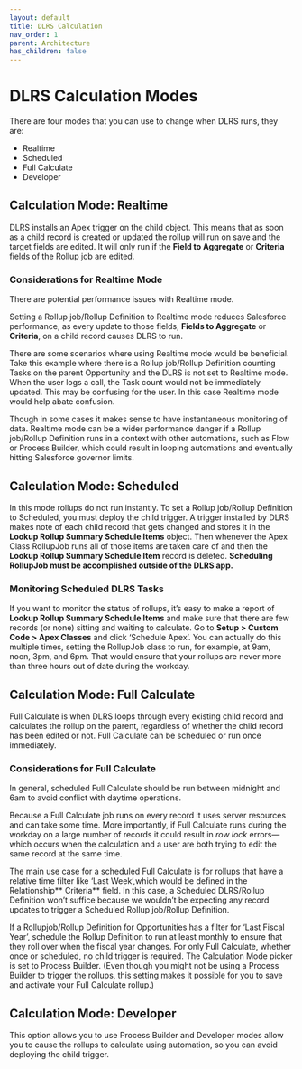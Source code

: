 ```yaml
---
layout: default
title: DLRS Calculation
nav_order: 1
parent: Architecture
has_children: false
---
```


# DLRS Calculation Modes

There are four modes that you can use to change when DLRS runs, they are:

- Realtime
- Scheduled
- Full Calculate
- Developer


## Calculation Mode: Realtime

DLRS installs an Apex trigger on the child object. This means that as soon as a child record is created or updated the rollup will run on save and the target fields are edited. It will only run if the **Field to Aggregate** or **Criteria** fields of the Rollup job are edited.

### Considerations for Realtime Mode

There are potential performance issues with Realtime mode.

Setting a Rollup job/Rollup Definition to Realtime mode reduces Salesforce performance, as every update to those fields, **Fields to Aggregate** or **Criteria**, on a child record causes DLRS to run.

There are some scenarios where using Realtime mode would be beneficial. Take this example where there is a Rollup job/Rollup Definition counting Tasks on the parent Opportunity and the DLRS is not set to Realtime mode. When the user logs a call, the Task count would not be immediately updated. This may be confusing for the user. In this case Realtime mode would help abate confusion.

Though in some cases it makes sense to have instantaneous monitoring of data. Realtime mode can be a wider performance danger if a Rollup job/Rollup Definition runs in a context with other automations, such as Flow or Process Builder, which could result in looping automations and eventually hitting Salesforce governor limits. 


## Calculation Mode: Scheduled 

In this mode rollups do not run instantly. To set a Rollup job/Rollup Definition to Scheduled, you must deploy the child trigger. A trigger installed by DLRS makes note of each child record that gets changed and stores it in the **Lookup Rollup Summary Schedule Items** object. Then whenever the Apex Class RollupJob runs all of those items are taken care of and then the **Lookup Rollup Summary Schedule Item** record is deleted. ****Scheduling RollupJob must be accomplished outside of the DLRS app.**** 

### Monitoring Scheduled DLRS Tasks

If you want to monitor the status of rollups, it’s easy to make a report of **Lookup Rollup Summary Schedule Items** and make sure that there are few records (or none) sitting and waiting to calculate. Go to **Setup > Custom Code > Apex Classes** and click ‘Schedule Apex’. You can actually do this multiple times, setting the RollupJob class to run, for example, at 9am, noon, 3pm, and 6pm. That would ensure that your rollups are never more than three hours out of date during the workday.


## Calculation Mode: Full Calculate

Full Calculate is when DLRS loops through every existing child record and calculates the rollup on the parent, regardless of whether the child record has been edited or not. Full Calculate can be scheduled or run once immediately.

### Considerations for Full Calculate

In general, scheduled Full Calculate should be run between midnight and 6am to avoid conflict with daytime operations.

Because a Full Calculate job runs on every record it uses server resources and can take some time. More importantly, if Full Calculate runs during the workday on a large number of records it could result in _row lock_ errors—which occurs when the calculation and a user are both trying to edit the same record at the same time. 

The main use case for a scheduled Full Calculate is for rollups that have a relative time filter like ‘Last Week’,which would be defined in the Relationship** Criteria** field. In this case, a Scheduled DLRS/Rollup Definition won’t suffice because we wouldn’t be expecting any record updates to  trigger a Scheduled Rollup job/Rollup Definition. 

If a Rollupjob/Rollup Definition for Opportunities has a filter for  ‘Last Fiscal Year’, schedule the Rollup Definition to run at least monthly to ensure that they roll over when the fiscal year changes. For only Full Calculate, whether once or scheduled, no child trigger is required. The Calculation Mode picker is set to Process Builder. (Even though you might not be using a Process Builder to trigger the rollups, this setting makes it possible for you to save and activate your Full Calculate rollup.)


## Calculation Mode: Developer

This option allows you to use Process Builder and Developer modes allow you to cause the rollups to calculate using automation, so you can avoid deploying the child trigger.
